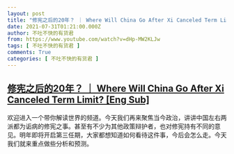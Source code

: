 ```yaml
---
layout: post
title: "修宪之后的20年？ ｜ Where Will China Go After Xi Canceled Term Limit? [Eng Sub]"
date: 2021-07-31T01:21:00.000Z
author: 不吐不快的有货君
from: https://www.youtube.com/watch?v=dHp-MW2KLJw
tags: [ 不吐不快的有货君 ]
comments: True
categories: [ 不吐不快的有货君 ]
---
```

<!--1627694460000-->
[修宪之后的20年？ ｜ Where Will China Go After Xi Canceled Term Limit? [Eng Sub]](https://www.youtube.com/watch?v=dHp-MW2KLJw)
------

<div>
欢迎进入一个带你解读世界的频道。今天我们再来聚焦当今政治，讲讲中国左右两派都为诟病的修宪之事。甚至有不少为其他政策辩护者，也对修宪持有不同的意见。明年即将开启第三任期，大家都想知道如何看待这件事，今后会怎么走。今天我们就来重点做些分析和预测。
</div>
